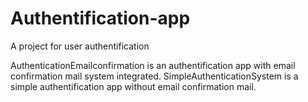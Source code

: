 # Authentification-app
A project for user authentification

AuthenticationEmailconfirmation is an authentification app with email confirmation mail system integrated.
SimpleAuthenticationSystem is a simple authentification app without email confirmation mail.
